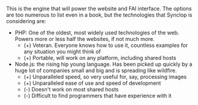 This is the engine that will power the website and FAI interface. The options are too numerous to list even in a book, but the technologies that Synclop is considering are:

 - PHP: One of the oldest, most widely used technologies of the web. Powers more or less half the websites, if not much more.
     + (+) Veteran. Everyone knows how to use it, countless examples for any situation you might think of
     + (+) Portable, will work on any platform, including shared hosts
 - Node.js: the rising hip young language. Has been picked up quickly by a huge lot of companies small and big and is spreading like wildfire.
     + (+) Unparalleled speed, so very useful for, say, processing images
     + (+) Unparalleled ease of use and speed of development
     + (-) Doesn't work on most shared hosts
     + (-) Difficult to find programmers that have experience with it
